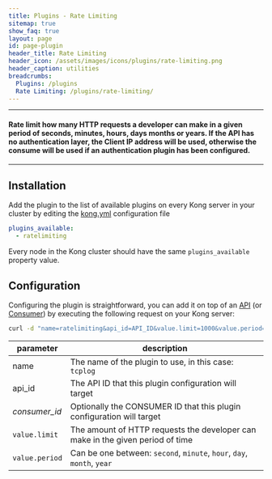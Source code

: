 ```yaml
---
title: Plugins - Rate Limiting
sitemap: true
show_faq: true
layout: page
id: page-plugin
header_title: Rate Limiting
header_icon: /assets/images/icons/plugins/rate-limiting.png
header_caption: utilities
breadcrumbs:
  Plugins: /plugins
  Rate Limiting: /plugins/rate-limiting/
---
```


---

#### Rate limit how many HTTP requests a developer can make in a given period of seconds, minutes, hours, days months or years. If the API has no authentication layer, the **Client IP** address will be used, otherwise the consume will be used if an authentication plugin has been configured.

---

## Installation

<!---
Make sure every Kong server in your cluster has the required dependency by executing:

```bash
$ kong install ratelimiting
```
-->

Add the plugin to the list of available plugins on every Kong server in your cluster by editing the [kong.yml](/docs/{{site.latest}}/getting-started/configuration) configuration file

```yaml
plugins_available:
  - ratelimiting
```

Every node in the Kong cluster should have the same `plugins_available` property value.

## Configuration

Configuring the plugin is straightforward, you can add it on top of an [API](/docs/{{site.latest}}/api/#api-object) (or [Consumer](/docs/{{site.latest}}/api/#consumer-object)) by executing the following request on your Kong server:

```bash
curl -d "name=ratelimiting&api_id=API_ID&value.limit=1000&value.period=hour" http://kong:8001/plugins_configurations/
```

| parameter                    | description                                                |
|------------------------------|------------------------------------------------------------|
| name                         | The name of the plugin to use, in this case: `tcplog`   |
| api_id                       | The API ID that this plugin configuration will target             |
| *consumer_id*             | Optionally the CONSUMER ID that this plugin configuration will target |
| `value.limit`           | The amount of HTTP requests the developer can make in the given period of time |
| `value.period`           | Can be one between: `second`, `minute`, `hour`, `day`, `month`, `year` |
